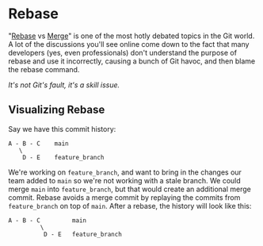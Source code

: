 # Rebase

"[Rebase](https://git-scm.com/docs/git-rebase) vs [Merge](https://git-scm.com/docs/git-merge)" is one of the most hotly debated topics in the Git world. A lot of the discussions you'll see online come down to the fact that many developers (yes, even professionals) don't understand the purpose of rebase and use it incorrectly, causing a bunch of Git havoc, and then blame the rebase command.

_It's not Git's fault, it's a skill issue._

## Visualizing Rebase

Say we have this commit history:

```
A - B - C    main
   \
    D - E    feature_branch
```

We're working on `feature_branch`, and want to bring in the changes our team added to `main` so we're not working with a stale branch. We could merge `main` into `feature_branch`, but that would create an additional merge commit. Rebase avoids a merge commit by replaying the commits from `feature_branch` on top of `main`. After a rebase, the history will look like this:

```
A - B - C         main
         \
          D - E   feature_branch
```

